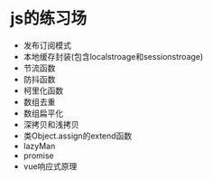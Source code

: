 # js的练习场

+ 发布订阅模式
+ 本地缓存封装(包含localstroage和sessionstroage)
+ 节流函数
+ 防抖函数
+ 柯里化函数
+ 数组去重
+ 数组扁平化
+ 深拷贝和浅拷贝
+ 类Object.assign的extend函数
+ lazyMan
+ promise
+ vue响应式原理
